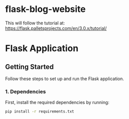 # flask-blog-website
This will follow the tutorial at: https://flask.palletsprojects.com/en/3.0.x/tutorial/

# Flask Application

## Getting Started

Follow these steps to set up and run the Flask application.

### 1. Dependencies

First, install the required dependencies by running:

```bash
pip install -r requirements.txt



